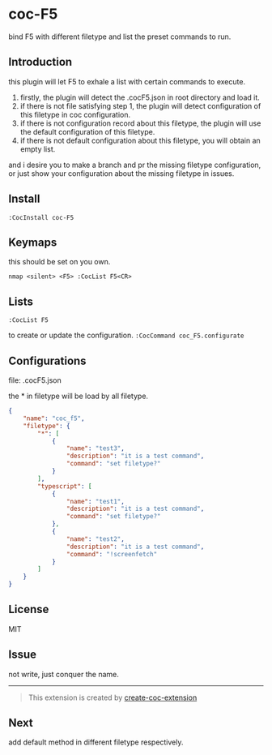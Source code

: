 # coc-F5

bind F5 with different filetype and list the preset commands to run.

## Introduction

this plugin will let F5 to exhale a list with certain commands to execute.

1. firstly, the plugin will detect the .cocF5.json in root directory and load it.
2. if there is not file satisfying step 1, the plugin will detect configuration of this filetype in coc configuration.
3. if there is not configuration record about this filetype, the plugin will use the default configuration of this filetype.
4. if there is not default configuration about this filetype, you will obtain an empty list.

and i desire you to make a branch and pr the missing filetype configuration, or just show your configuration about the missing
filetype in issues.

## Install

`:CocInstall coc-F5`

## Keymaps
this should be set on you own.

`nmap <silent> <F5> :CocList F5<CR>`

## Lists

`:CocList F5`

to create or update the configuration.
`:CocCommand coc_F5.configurate`

## Configurations

file: .cocF5.json

the * in filetype will be load by all filetype.
``` json
{
    "name": "coc_f5",
    "filetype": {
        "*": [
            {
                "name": "test3",
                "description": "it is a test command",
                "command": "set filetype?"
            }
        ],
        "typescript": [
            {
                "name": "test1",
                "description": "it is a test command",
                "command": "set filetype?"
            },
            {
                "name": "test2",
                "description": "it is a test command",
                "command": "!screenfetch"
            }
        ]
    }
}
```

## License

MIT

## Issue
not write, just conquer the name.

---

> This extension is created by [create-coc-extension](https://github.com/fannheyward/create-coc-extension)

## Next
add default method in different filetype respectively.

